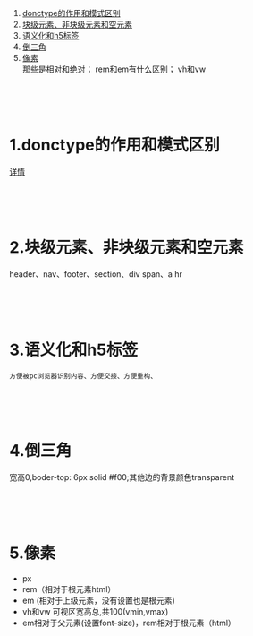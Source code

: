﻿1. <a href="#h1"> donctype的作用和模式区别 </a>
2. <a href="#h2"> 块级元素、非块级元素和空元素 </a>
3. <a href="#h3"> 语义化和h5标签 </a>
4. <a href="#h4"> 倒三角 </a>
5. <a href="#h5"> 像素 </a>
  <br/>那些是相对和绝对； rem和em有什么区别； vh和vw




<br/><br/><br/>

###  <h1 id="h1"> 1.donctype的作用和模式区别 </h1>
  [详情](../html/HTML.md#h1)


<br/><br/><br/>

###  <h1 id="h2"> 2.块级元素、非块级元素和空元素 </h1>
  header、nav、footer、section、div
  span、a
  hr


<br/><br/><br/>

###  <h1 id="h3"> 3.语义化和h5标签 </h1>
    方便被pc浏览器识别内容、方便交接、方便重构、


<br/><br/><br/>

###  <h1 id="h4"> 4.倒三角 </h1>
  宽高0,boder-top: 6px solid #f00;其他边的背景颜色transparent


<br/><br/><br/>

###  <h1 id="h5"> 5.像素 </h1>
 + px
 + rem（相对于根元素html）
 + em (相对于上级元素，没有设置也是根元素)
 + vh和vw 可视区宽高总,共100(vmin,vmax)
 + em相对于父元素(设置font-size)，rem相对于根元素（html）

